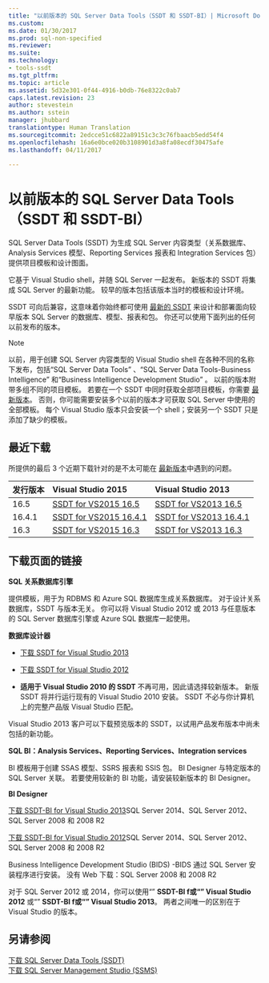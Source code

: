 ```yaml
---
title: "以前版本的 SQL Server Data Tools（SSDT 和 SSDT-BI）| Microsoft Docs"
ms.custom: 
ms.date: 01/30/2017
ms.prod: sql-non-specified
ms.reviewer: 
ms.suite: 
ms.technology:
- tools-ssdt
ms.tgt_pltfrm: 
ms.topic: article
ms.assetid: 5d32e301-0f44-4916-b0db-76e8322c0ab7
caps.latest.revision: 23
author: stevestein
ms.author: sstein
manager: jhubbard
translationtype: Human Translation
ms.sourcegitcommit: 2edcce51c6822a89151c3c3c76fbaacb5edd54f4
ms.openlocfilehash: 16a6e0bce020b3108901d3a8fa08ecdf30475afe
ms.lasthandoff: 04/11/2017

---
```

# <a name="previous-releases-of-sql-server-data-tools-ssdt-and-ssdt-bi"></a>以前版本的 SQL Server Data Tools（SSDT 和 SSDT-BI）
SQL Server Data Tools (SSDT) 为生成 SQL Server 内容类型（关系数据库、Analysis Services 模型、Reporting Services 报表和 Integration Services 包）提供项目模板和设计图面。  
  
它基于 Visual Studio shell，并随 SQL Server 一起发布。 新版本的 SSDT 将集成 SQL Server 的最新功能。 较早的版本包括该版本当时的模板和设计环境。  
  
SSDT 可向后兼容，这意味着你始终都可使用 [最新的 SSDT](https://msdn.microsoft.com/library/mt204009.aspx) 来设计和部署面向较早版本 SQL Server 的数据库、模型、报表和包。 你还可以使用下面列出的任何以前发布的版本。  
  
> [!NOTE]  
> 以前，用于创建 SQL Server 内容类型的 Visual Studio shell 在各种不同的名称下发布，包括“SQL Server Data Tools” 、“SQL Server Data Tools-Business Intelligence” 和“Business Intelligence Development Studio” 。 以前的版本附带多组不同的项目模板。 若要在一个 SSDT 中同时获取全部项目模板，你需要 [最新版本](https://msdn.microsoft.com/library/mt204009.aspx)。 否则，你可能需要安装多个以前的版本才可获取 SQL Server 中使用的全部模板。  每个 Visual Studio 版本只会安装一个 shell；安装另一个 SSDT 只是添加了缺少的模板。  

## <a name="recent-downloads"></a>最近下载

所提供的最后 3 个近期下载针对的是不太可能在 [最新版本](https://msdn.microsoft.com/library/mt204009.aspx)中遇到的问题。 

|发行版本| Visual Studio 2015|Visual Studio 2013|
|:---|:---|:---|
|16.5|[SSDT for VS2015 16.5](https://go.microsoft.com/fwlink/?LinkID=832313)|[SSDT for VS2013 16.5](https://go.microsoft.com/fwlink/?LinkID=832308)|
|16.4.1|[SSDT for VS2015 16.4.1](https://go.microsoft.com/fwlink/?LinkID=828740)|[SSDT for VS2013 16.4.1](https://go.microsoft.com/fwlink/?LinkID=828737)|
|16.3|[SSDT for VS2015 16.3](https://go.microsoft.com/fwlink/?LinkID=824659)|[SSDT for VS2013 16.3](https://go.microsoft.com/fwlink/?LinkID=824656)|



  
## <a name="links-to-download-pages"></a>下载页面的链接  
**SQL 关系数据库引擎**  
  
提供模板，用于为 RDBMS 和 Azure SQL 数据库生成关系数据库。 对于设计关系数据库，SSDT 与版本无关。 你可以将 Visual Studio 2012 或 2013 与任意版本的 SQL Server 数据库引擎或 Azure SQL 数据库一起使用。  
  
**数据库设计器**  
  
-   [下载 SSDT for Visual Studio 2013](https://msdn.microsoft.com/dn864412)  
  
-   [下载 SSDT for Visual Studio 2012](https://msdn.microsoft.com/jj650015)  
  
-   **适用于 Visual Studio 2010 的 SSDT** 不再可用，因此请选择较新版本。 新版 SSDT 将并行运行现有的 Visual Studio 2010 安装。 SSDT 不必与你计算机上的完整产品版 Visual Studio 匹配。  
  
Visual Studio 2013 客户可以下载预览版本的 SSDT，以试用产品发布版本中尚未包括的新功能。  
  
**SQL BI：Analysis Services、Reporting Services、Integration services**  
  
BI 模板用于创建 SSAS 模型、SSRS 报表和 SSIS 包。 BI Designer 与特定版本的 SQL Server 关联。 若要使用较新的 BI 功能，请安装较新版本的 BI Designer。  
  
**BI Designer**  
  
[下载 SSDT-BI for Visual Studio 2013](https://www.microsoft.com/download/details.aspx?id=42313)SQL Server 2014、SQL Server 2012、SQL Server 2008 和 2008 R2  
  
[下载 SSDT-BI for Visual Studio 2012](https://www.microsoft.com/download/details.aspx?id=36843)SQL Server 2014、SQL Server 2012、SQL Server 2008 和 2008 R2  
  
Business Intelligence Development Studio (BIDS) -BIDS 通过 SQL Server 安装程序进行安装。 没有 Web 下载：SQL Server 2008 和 2008 R2  
  
对于 SQL Server 2012 或 2014，你可以使用“” **SSDT-BI f或“” Visual Studio 2012** 或“” **SSDT-BI f或“” Visual Studio 2013**。 两者之间唯一的区别在于 Visual Studio 的版本。  
  
## <a name="see-also"></a>另请参阅  
[下载 SQL Server Data Tools (SSDT)](../ssdt/download-sql-server-data-tools-ssdt.md)  
[下载 SQL Server Management Studio (SSMS)](../ssms/download-sql-server-management-studio-ssms.md)  
  

